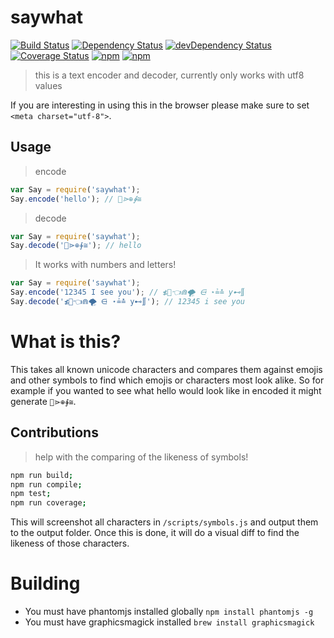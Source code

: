 # saywhat  

[![Build Status](https://travis-ci.org/gabrielcsapo/saywhat.svg?branch=master)](https://travis-ci.org/gabrielcsapo/saywhat)
[![Dependency Status](https://starbuck.gabrielcsapo.com/badge/github/gabrielcsapo/saywhat/status.svg)](https://starbuck.gabrielcsapo.com/github/gabrielcsapo/saywhat)
[![devDependency Status](https://starbuck.gabrielcsapo.com/badge/github/gabrielcsapo/saywhat/dev-status.svg)](https://starbuck.gabrielcsapo.com/github/gabrielcsapo/saywhat#info=devDependencies)
[![Coverage Status](https://lcov-server.gabrielcsapo.com/badge/github%2Ecom/gabrielcsapo/saywhat.svg)](https://lcov-server.gabrielcsapo.com/coverage/github%2Ecom/gabrielcsapo/saywhat)
[![npm](https://img.shields.io/npm/dt/saywhat.svg?maxAge=2592000)]()
[![npm](https://img.shields.io/npm/dm/saywhat.svg?maxAge=2592000)]()

> this is a text encoder and decoder, currently only works with utf8 values

If you are interesting in using this in the browser please make sure to set `<meta charset="utf-8">`.

## Usage

> encode

```javascript
var Say = require('saywhat');
Say.encode('hello'); // 💇⋗⊕∳≅
```

> decode

```javascript
var Say = require('saywhat');
Say.decode('💇⋗⊕∳≅'); // hello
```

> It works with numbers and letters!

```javascript
var Say = require('saywhat');
Say.encode('12345 I see you'); // ≴🍹👈⋒🌪 ⋳ ⋆≟≛ y⊷∬
Say.decode('≴🍹👈⋒🌪 ⋳ ⋆≟≛ y⊷∬'); // 12345 i see you
```

# What is this?

This takes all known unicode characters and compares them against emojis and other symbols to find which emojis or characters most look alike. So for example if you wanted to see what hello would look like in encoded it might generate `💇⋗⊕∳≅`.

## Contributions

> help with the comparing of the likeness of symbols!

```bash
npm run build;
npm run compile;
npm test;
npm run coverage;
```

This will screenshot all characters in `/scripts/symbols.js` and output them to the output folder. Once this is done, it will do a visual diff to find the likeness of those characters.

# Building

- You must have phantomjs installed globally `npm install phantomjs -g`
- You must have graphicsmagick installed `brew install graphicsmagick`
